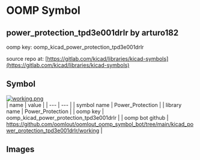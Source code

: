 # OOMP Symbol  
## power_protection_tpd3e001drlr  by arturo182  
  
oomp key: oomp_kicad_power_protection_tpd3e001drlr  
  
source repo at: [https://gitlab.com/kicad/libraries/kicad-symbols](https://gitlab.com/kicad/libraries/kicad-symbols)  
## Symbol  
  
[![working.png](working_600.png)](working.png)  
| name | value | 
| --- | --- | 
| symbol name | Power_Protection | 
| library name | Power_Protection | 
| oomp key | oomp_kicad_power_protection_tpd3e001drlr | 
| oomp bot github | https://github.com/oomlout/oomlout_oomp_symbol_bot/tree/main/kicad_power_protection_tpd3e001drlr/working | 
## Images  
